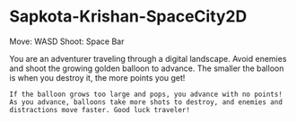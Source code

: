 # Sapkota-Krishan-SpaceCity2D

  Move: WASD     Shoot: Space Bar

   You are an adventurer traveling through a digital landscape. Avoid enemies and shoot the growing golden balloon to advance. The smaller the balloon is when you destroy it, the more points you get! 

    If the balloon grows too large and pops, you advance with no points! As you advance, balloons take more shots to destroy, and enemies and distractions move faster. Good luck traveler!
